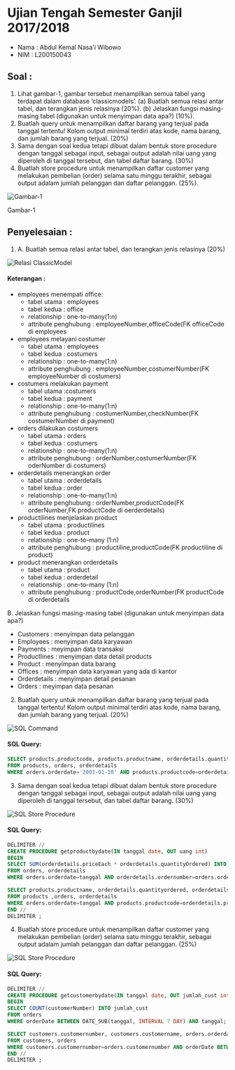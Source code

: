 # Ujian Tengah Semester Ganjil 2017/2018

- Nama : Abdul Kemal Nasa'i Wibowo
- NIM  : L200150043

## Soal :
1.	Lihat gambar-1, gambar tersebut menampilkan semua tabel yang terdapat dalam database ‘classicmodels’. (a) Buatlah semua relasi antar tabel, dan terangkan jenis relasinya (20%). (b) Jelaskan fungsi masing-masing tabel (digunakan untuk menyimpan data apa?) (10%). 
2.	Buatlah query untuk menampilkan daftar barang yang terjual pada tanggal tertentu! Kolom output minimal terdiri atas kode, nama barang, dan jumlah barang yang terjual. (20%)
3.	Sama dengan soal kedua tetapi dibuat dalam bentuk store procedure dengan tanggal sebagai input, sebagai output adalah nilai uang yang diperoleh di tanggal tersebut, dan tabel daftar barang. (30%)
4.	Buatlah store procedure untuk menampilkan daftar customer yang melakukan pembelian (order) selama satu minggu terakhir, sebagai output adalam jumlah pelanggan dan daftar pelanggan. (25%).

![Gambar-1](https://raw.githubusercontent.com/L200150043/Database-Management-System/master/img/UTS-Gambar-1.png)

Gambar-1


## Penyelesaian :
1. A. Buatlah semua relasi antar tabel, dan terangkan jenis relasinya (20%)

![Relasi ClassicModel](http://www.mysqltutorial.org/wp-content/uploads/2009/12/MySQL-Sample-Database-Schema.png)

#### Keterangan :
-	employees menempati office:
	- tabel utama : employees
  	- tabel kedua : office
    - relationship : one-to-many(1:n)
    - attribute penghubung : employeeNumber,officeCode(FK officeCode di employees
- employees melayani costumer
  - tabel utama : employees
  - tabel kedua : costumers
  - relationship : one-to-many(1:n)
  - attribute penghubung : employeeNumber,costumerNumber(FK employeeNumber di costumers)
- costumers melakukan payment
  - tabel utama :costumers
  - tabel kedua : payment
  - relationship :  one-to-many(1:n)
  - attribute penghubung : costumerNumber,checkNumber(FK costumerNumber di payment)
- orders dilakukan costumers
  - tabel utama : orders
  - tabel kedua : costumers
  - relationship : one-to-many(1:n)
  - attribute penghubung : orderNumber,costumerNumber(FK oderNumber di costumers)
- orderdetails menerangkan order
  - tabel utama : orderdetails
  - tabel kedua : order
  - relationship : one-to-many(1:n)
  - attribute penghubung : orderNumber,productCode(FK orderNumber,FK productCode di oerderdetails)
- productilines menjelaskan product
  - tabel utama : productilines
  - tabel kedua : product
  - relationship : one-to-many (1:n)
  - attribute penghubung : productiline,productCode(FK productiline di product)
- product menerangkan orderdetails
  - tabel utama : product
  - tabel kedua : orderdetail
  - relationship : one-to-many (1:n)
  - attribute penghubung : productCode,orderNumber(FK productCode di orderdetails
  
  
B. Jelaskan fungsi masing-masing tabel (digunakan untuk menyimpan data apa?)
  - Customers : menyimpan data pelanggan
  - Employees : menyimpan data karyawan
  - Payments : meyimpan data transaksi
  - Productlines : menyimpan data detail products
  - Product : menyimpan data barang 
  - Offices : menyimpan data karyawan yang ada di kantor
  - Orderdetails : menyimpan detail pesanan 
  - Orders : meyimpan data pesanan


2. Buatlah query untuk menampilkan daftar barang yang terjual pada tanggal tertentu! Kolom output minimal terdiri atas kode, nama barang, dan jumlah barang yang terjual. (20%)

![SQL Command](https://raw.githubusercontent.com/L200150043/Database-Management-System/master/img/UTS-nomor-2.png)
  

#### SQL Query:

```sql
SELECT products.productcode, products.productname, orderdetails.quantityordered, orders.orderdate
FROM products, orders, orderdetails 
WHERE orders.orderdate='2003-01-10' AND products.productcode=orderdetails.productcode AND orderdetails.ordernumber=orders.ordernumber;
```

3. Sama dengan soal kedua tetapi dibuat dalam bentuk store procedure dengan tanggal sebagai input, sebagai output adalah nilai uang yang diperoleh di tanggal tersebut, dan tabel daftar barang. (30%)


![SQL Store Procedure](https://raw.githubusercontent.com/L200150043/Database-Management-System/master/img/RE-UTS-nomor-3.png)


#### SQL Query:
```sql
DELIMITER //
CREATE PROCEDURE getproductbydate(IN tanggal date, OUT uang int)
BEGIN
SELECT SUM(orderdetails.priceEach * orderdetails.quantityOrdered) INTO uang
FROM orders, orderdetails
WHERE orders.orderdate=tanggal AND orderdetails.ordernumber=orders.ordernumber;

SELECT products.productname, orderdetails.quantityordered, orderdetails.priceEach 
FROM products ,orders, orderdetails 
WHERE orders.orderdate=tanggal AND products.productcode=orderdetails.productcode AND orderdetails.ordernumber=orders.ordernumber;
END //
DELIMITER ;
```


4. Buatlah store procedure untuk menampilkan daftar customer yang melakukan pembelian (order) selama satu minggu terakhir, sebagai output adalam jumlah pelanggan dan daftar pelanggan. (25%)

![SQL Store Procedure](https://raw.githubusercontent.com/L200150043/Database-Management-System/master/img/UTS-nomor-4.png)


#### SQL Query:
```sql
DELIMITER //
CREATE PROCEDURE getcustomerbydate(IN tanggal date, OUT jumlah_cust int)
BEGIN
SELECT COUNT(customerNumber) INTO jumlah_cust
FROM orders
WHERE orderDate BETWEEN DATE_SUB(tanggal, INTERVAL 7 DAY) AND tanggal; 

SELECT customers.customernumber, customers.customername, orders.orderdate
FROM customers, orders
WHERE customers.customernumber=orders.customernumber AND orderDate BETWEEN DATE_SUB(tanggal, INTERVAL 7 DAY) AND tanggal;
END //
DELIMITER ;
```
